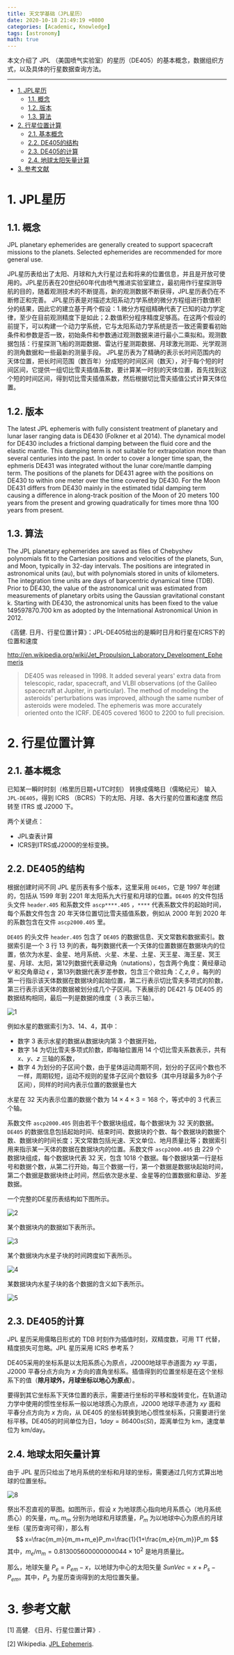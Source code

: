 ```yaml
---
title: 天文学基础（JPL星历）
date: 2020-10-18 21:49:19 +0800
categories: [Academic, Knowledge]
tags: [astronomy]
math: true
---
```


本文介绍了 JPL （美国喷气实验室）的星历（DE405）的基本概念，数据组织方式，以及具体的行星数据查询方法。

<!--more-->

---

- [1. JPL星历](#1-jpl星历)
  - [1.1. 概念](#11-概念)
  - [1.2. 版本](#12-版本)
  - [1.3. 算法](#13-算法)
- [2. 行星位置计算](#2-行星位置计算)
  - [2.1. 基本概念](#21-基本概念)
  - [2.2. DE405的结构](#22-de405的结构)
  - [2.3. DE405的计算](#23-de405的计算)
  - [2.4. 地球太阳矢量计算](#24-地球太阳矢量计算)
- [3. 参考文献](#3-参考文献)

# 1. JPL星历

## 1.1. 概念

JPL planetary ephemerides are generally created to support spacecraft missions to the planets. Selected ephemerides are recommended for more general use.

JPL星历表给出了太阳、月球和九大行星过去和将来的位置信息，并且是开放可使用的。JPL星历表在20世纪60年代由喷气推进实验室建立，最初用作行星探测导航的目的，随着观测技术的不断提高，新的观测数据不断获得，JPL星历表仍在不断修正和完善。
JPL星历表是对描述太阳系动力学系统的微分方程组进行数值积分的结果，因此它的建立基于两个假设：1.微分方程组精确代表了已知的动力学定律，至少在目前观测精度下是如此；2.数值积分程序精度足够高。在这两个假设的前提下，可以构建一个动力学系统，它与太阳系动力学系统是否一致还需要看初始条件和参数是否一致，初始条件和参数通过观测数据来进行最小二乘拟和。观测数据包括：行星探测飞船的测距数据、雷达行星测距数据、月球激光测距、光学观测的测角数据和一些最新的测量手段。
JPL星历表为了精确的表示长时间范围内的天体位置，把长时间范围（数百年）分成短的时间区间（数天），对于每个短的时间区间，它提供一组切比雪夫插值系数，要计算某一时刻的天体位置，首先找到这个短的时间区间，得到切比雪夫插值系数，然后根据切比雪夫插值公式计算天体位置。

## 1.2. 版本

The latest JPL ephemeris with fully consistent treatment of planetary and lunar laser ranging data is DE430 (Folkner et al 2014). The dynamical model for DE430 includes a frictional damping between the fluid core and the elastic mantle. This damping term is not suitable for extrapolation more than several centuries into the past. In order to cover a longer time span, the ephmeris DE431 was integrated without the lunar core/mantle damping term. The positions of the planets for DE431 agree with the positions on DE430 to within one meter over the time covered by DE430. For the Moon DE431 differs from DE430 mainly in the estimated tidal damping term causing a difference in along-track position of the Moon of 20 meters 100 years from the present and growing quadratically for times more thna 100 years from present.

## 1.3. 算法

The JPL planetary ephemerides are saved as files of Chebyshev polynomials fit to the Cartesian positions and velocities of the planets, Sun, and Moon, typically in 32-day intervals. The positions are integrated in astronomical units (au), but with polynomials stored in units of kilometers. The integration time units are days of barycentric dynamical time (TDB). Prior to DE430, the value of the astronomical unit was estimated from measurements of planetary orbits using the Gaussian gravitational constant k. Starting with DE430, the astronomical units has been fixed to the value 149597870.700 km as adopted by the International Astronomical Union in 2012.

《高健. 日月、行星位置计算》：JPL-DE405给出的是瞬时日月和行星在ICRS下的位置和速度

http://en.wikipedia.org/wiki/Jet_Propulsion_Laboratory_Development_Ephemeris

> DE405 was released in 1998. It added several years' extra data from telescopic, radar, spacecraft, and VLBI observations (of the Galileo spacecraft at Jupiter, in particular). The method of modeling the asteroids' perturbations was improved, although the same number of asteroids were modeled. The ephemeris was more accurately oriented onto the ICRF. DE405 covered 1600 to 2200 to full precision.

# 2. 行星位置计算

## 2.1. 基本概念

已知某一瞬时时刻（格里历日期+UTC时刻）
转换成儒略日（儒略纪元）
输入 `JPL-DE405`，得到 ICRS （BCRS）下的太阳、月球、各大行星的位置和速度
然后转至 ITRS 或 J2000 下。

两个关键点：

- JPL查表计算
- ICRS到ITRS或J2000的坐标变换。

## 2.2. DE405的结构

根据创建时间不同 JPL 星历表有多个版本，这里采用 `DE405`，它是 1997 年创建的，包括从 1599 年到 2201 年太阳系九大行星和月球的位置。`DE405` 的文件包括头文件 `header.405` 和系数文件 `ascp****.405` ，`****` 代表系数文件的起始时间，每个系数文件包含 20 年天体位置切比雪夫插值系数，例如从 2000 年到 2020 年的系数包含在文件 `ascp2000.405` 里。

`DE405` 的头文件 `header.405` 包含了 `DE405` 的数据信息、天文常数和数据索引。数据索引是一个 3 行 13 列的表，每列数据代表一个天体的位置数据在数据块内的位置，依次为水星、金星、地月系统、火星、木星、土星、天王星、海王星、冥王星、月球、太阳，第12列数据代表章动角（nutations），包含两个角度：黄经章动 $\Psi$ 和交角章动 $\epsilon$ ，第13列数据代表岁差参数，包含三个欧拉角：$\zeta, z, \theta$ 。每列的第一行指示该天体数据在数据块的起始位置，第二行表示切比雪夫多项式的阶数，第三行表示该天体的数据被划分成几个子区间。下表展示的 DE421 与 DE405 的数据结构相同，最后一列是数据的维度（ 3 表示三轴）。

![1](..\assets\img\postsimg\20201018\1.jpg)

例如水星的数据索引为3、14、4，其中：

- 数字 3 表示水星的数据从数据块内第 3 个数据开始，
- 数字 14 为切比雪夫多项式阶数，即每轴位置用 14 个切比雪夫系数表示，共有 $x$、$y$、$z$ 三轴的系数，
- 数字 4 为划分的子区间个数，由于星体运动周期不同，划分的子区间个数也不一样，周期较短，运动不规则的星体子区间个数较多（其中月球最多为8个子区间），同样的时间内表示位置的数据量也大

水星在 32 天内表示位置的数据个数为 $14\times 4\times 3=168$ 个，等式中的 3 代表三个轴。

系数文件 `ascp2000.405` 则由若干个数据块组成，每个数据块为 32 天的数据。`DE405` 的数据信息包括起始时间、结束时间、数据块的个数、每个数据块的数据个数、数据块的时间长度；天文常数包括光速、天文单位、地月质量比等；数据索引用来指示某一天体的数据在数据块内的位置。系数文件 `ascp2000.405` 由 229 个数据块组成，每个数据块代表 32 天，包含 1018 个数据。每个数据块第一行是标号和数据个数，从第二行开始，每三个数据一行，第一个数据是数据块起始时间，第二个数据是数据块终止时间，然后依次是水星、金星等的位置数据和章动、岁差数据。

一个完整的DE星历表结构如下图所示。

![2](..\assets\img\postsimg\20201018\2.jpg)

某个数据块内的数据如下表所示。

![3](..\assets\img\postsimg\20201018\3.jpg)

某个数据块内水星子块的时间跨度如下表所示。

![4](..\assets\img\postsimg\20201018\4.jpg)

某数据块内水星子块的各个数据的含义如下表所示。

![5](..\assets\img\postsimg\20201018\5.jpg)

## 2.3. DE405的计算

JPL 星历采用儒略日形式的 TDB 时刻作为插值时刻，双精度数，可用 TT 代替，精度损失可忽略。JPL 星历采用 ICRS 参考系？

DE405采用的坐标系是以太阳系质心为原点，J2000地球平赤道面为 $xy$ 平面， J2000 平春分点方向为 $x$ 方向的直角坐标系。插值得到的位置坐标是在这个坐标系下的值（**除月球外，月球坐标以地心为原点**）。

要得到其它坐标系下天体位置的表示，需要进行坐标的平移和旋转变化，在轨道动力学中使用的惯性坐标系一般以地球质心为原点，J2000 地球平赤道为 $xy$ 面和平春分点方向为 $x$ 方向，从 DE405 的坐标转换到地心惯性坐标系，只需要进行坐标平移。DE405的时间单位为日，$1 day = 86400 s(SI)$，距离单位为 km，速度单位为 km/day。

## 2.4. 地球太阳矢量计算

由于 JPL 星历只给出了地月系统的坐标和月球的坐标，需要通过几何方式算出地球的位置坐标。

![8](..\assets\img\postsimg\20201018\8.jpg)

祭出不忍直视的草图。如图所示，假设 $x$ 为地球质心指向地月系质心（地月系统质心）的矢量，$m_e,m_m$ 分别为地球和月球质量，$P_m$ 为以地球中心为原点的月球坐标（星历查询可得），那么有
$$
x=\frac{m_m}{m_m+m_e}P_m=\frac{1}{1+\frac{m_e}{m_m}}P_m
$$
其中，$m_e/m_m=0.813005600000000044\times 10^2$ 是地月质量比。

那么，地球矢量 $P_e=P_{em}-x$，以地球为中心的太阳矢量 $SunVec=x+P_s-P_{em}$。其中，$P_s$ 为星历查询得到的太阳位置矢量。


# 3. 参考文献

<span id="ref1">[1]</span> 高健. 《日月、行星位置计算》.

<span id="ref2">[2]</span> Wikipedia. [JPL Ephemeris](http://en.wikipedia.org/wiki/Jet_Propulsion_Laboratory_Development_Ephemeris).